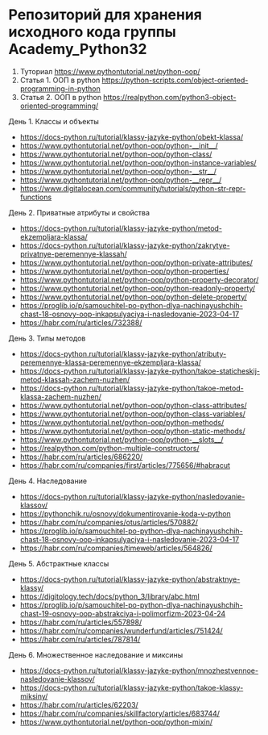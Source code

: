 # Репозиторий для хранения исходного кода группы Academy_Python32
1. Туториал
  https://www.pythontutorial.net/python-oop/
2. Статья 1. ООП в python
  https://python-scripts.com/object-oriented-programming-in-python
3. Статья 2. ООП в python
  https://realpython.com/python3-object-oriented-programming/

День 1. Классы и объекты
  - https://docs-python.ru/tutorial/klassy-jazyke-python/obekt-klassa/
  -  https://www.pythontutorial.net/python-oop/python-__init__/
  -  https://www.pythontutorial.net/python-oop/python-class/
  -  https://www.pythontutorial.net/python-oop/python-instance-variables/
  -  https://www.pythontutorial.net/python-oop/python-__str__/
  -  https://www.pythontutorial.net/python-oop/python-__repr__/
  -  https://www.digitalocean.com/community/tutorials/python-str-repr-functions

День 2. Приватные атрибуты и свойства
  - https://docs-python.ru/tutorial/klassy-jazyke-python/metod-ekzempljara-klassa/
  - https://docs-python.ru/tutorial/klassy-jazyke-python/zakrytye-privatnye-peremennye-klassah/
  - https://www.pythontutorial.net/python-oop/python-private-attributes/
  - https://www.pythontutorial.net/python-oop/python-properties/
  - https://www.pythontutorial.net/python-oop/python-property-decorator/
  - https://www.pythontutorial.net/python-oop/python-readonly-property/
  - https://www.pythontutorial.net/python-oop/python-delete-property/
  - https://proglib.io/p/samouchitel-po-python-dlya-nachinayushchih-chast-18-osnovy-oop-inkapsulyaciya-i-nasledovanie-2023-04-17
  - https://habr.com/ru/articles/732388/

День 3. Типы методов
  - https://docs-python.ru/tutorial/klassy-jazyke-python/atributy-peremennye-klassa-peremennye-ekzempljara-klassa/
  - https://docs-python.ru/tutorial/klassy-jazyke-python/takoe-staticheskij-metod-klassah-zachem-nuzhen/
  - https://docs-python.ru/tutorial/klassy-jazyke-python/takoe-metod-klassa-zachem-nuzhen/
  - https://www.pythontutorial.net/python-oop/python-class-attributes/
  - https://www.pythontutorial.net/python-oop/python-class-variables/
  - https://www.pythontutorial.net/python-oop/python-methods/
  - https://www.pythontutorial.net/python-oop/python-static-methods/
  - https://www.pythontutorial.net/python-oop/python-__slots__/
  - https://realpython.com/python-multiple-constructors/
  - https://habr.com/ru/articles/686220/
  - https://habr.com/ru/companies/first/articles/775656/#habracut

День 4. Наследование
  - https://docs-python.ru/tutorial/klassy-jazyke-python/nasledovanie-klassov/
  - https://pythonchik.ru/osnovy/dokumentirovanie-koda-v-python
  - https://habr.com/ru/companies/otus/articles/570882/
  - https://proglib.io/p/samouchitel-po-python-dlya-nachinayushchih-chast-18-osnovy-oop-inkapsulyaciya-i-nasledovanie-2023-04-17
  - https://habr.com/ru/companies/timeweb/articles/564826/

День 5. Абстрактные классы
  - https://docs-python.ru/tutorial/klassy-jazyke-python/abstraktnye-klassy/
  - https://digitology.tech/docs/python_3/library/abc.html
  - https://proglib.io/p/samouchitel-po-python-dlya-nachinayushchih-chast-19-osnovy-oop-abstrakciya-i-polimorfizm-2023-04-24
  - https://habr.com/ru/articles/557898/
  - https://habr.com/ru/companies/wunderfund/articles/751424/
  - https://habr.com/ru/articles/787814/

День 6. Множественное наследование и миксины
  - https://docs-python.ru/tutorial/klassy-jazyke-python/mnozhestvennoe-nasledovanie-klassov/
  - https://docs-python.ru/tutorial/klassy-jazyke-python/takoe-klassy-miksiny/
  - https://habr.com/ru/articles/62203/
  - https://habr.com/ru/companies/skillfactory/articles/683744/
  - https://www.pythontutorial.net/python-oop/python-mixin/
